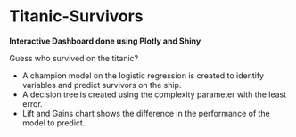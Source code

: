 # Titanic-Survivors

**Interactive Dashboard done using Plotly and Shiny**

Guess who survived on the titanic?
  - A champion model on the logistic regression is created to identify variables and predict survivors on the ship.
  - A decision tree is created using the complexity parameter with the least error.
  - Lift and Gains chart shows the difference in the performance of the model to predict. 
